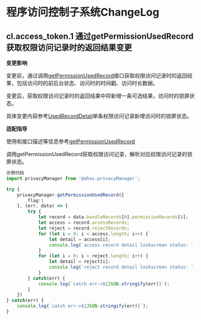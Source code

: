 # 程序访问控制子系统ChangeLog
## cl.access_token.1 通过getPermissionUsedRecord获取权限访问记录时的返回结果变更

**变更影响**

变更前，通过调用[getPermissionUsedRecord](../../../application-dev/reference/apis/js-apis-privacyManager.md#privacymanagergetpermissionusedrecord)接口获取权限访问记录时的返回结果，包括访问时的前后台状态、访问时的时间戳、访问时长数据。

变更后，获取权限访问记录时的返回结果中将新增一条可选结果，访问时的锁屏状态。

具体变更内容参考[UsedRecordDetail](../../../application-dev/reference/apis/js-apis-privacyManager.md#usedrecorddetail)单条权限访问记录新增访问时的锁屏状态。

**适配指导**

使用和接口描述等信息参考[getPermissionUsedRecord](../../../application-dev/reference/apis/js-apis-privacyManager.md#privacymanagergetpermissionusedrecord)

调用getPermissionUsedRecord获取权限访问记录，解析对应权限访问记录的锁屏状态。
```ts
示例代码
import privacyManager from '@ohos.privacyManager';

try {
    privacyManager.getPermissionUsedRecord({
        flag:1
    }, (err, data) => {
        try {
            let record = data.bundleRecords[0].permissionRecords[0];
            let access = record.accessRecords;
            let reject = record.rejectRecords;
            for (let i = 0; i < access.length; i++) {
                let detail = access[i];
                console.log(`access record detail lockscreen status: ` + detail.lockScreenStatus);
            }
            for (let i = 0; i < reject.length; i++) {
                let detail = reject[i];
                console.log(`reject record detail lockscreen status: ` + detail.lockScreenStatus);
            }
        } catch(err) {
            console.log(`catch err->${JSON.stringify(err)}`);
        }
    })
} catch(err) {
    console.log(`catch err->${JSON.stringify(err)}`);
}
```
